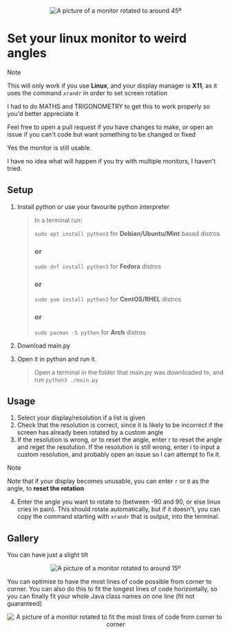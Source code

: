 <p></p>
<center><img style="max-height:40vh; margin:0 auto" src="https://cloud-6d0f8u903-hack-club-bot.vercel.app/0pxl_20241016_201340650.mp_2.jpg" alt="A picture of a monitor rotated to around 45º"></center>

# Set your linux monitor to weird angles
> [!note]
> This will only work if you use **Linux**, and your display manager is **X11**, as it uses the command `xrandr` in order to set screen rotation

I had to do MATHS and TRIGONOMETRY to get this to work properly so you'd better appreciate it

Feel free to open a pull request if you have changes to make, or open an issue if you can't code but want something to be changed or fixed

Yes the monitor is still usable.

I have no idea what will happen if you try with multiple monitors, I haven't tried.

## Setup
1. Install python or use your favourite python interpreter
   > In a terminal run:
   > 
   > `sudo apt install python3` for **Debian/Ubuntu/Mint** based distros
   > ### or
   > `sudo dnf install python3` for **Fedora** distros
   > ### or
   > `sudo yum install python3` for **CentOS/RHEL** distros
   > ### or
   > `sudo pacman -S python` for **Arch** distros

2. Download main.py
3. Open it in python and run it.
   > Open a terminal in the folder that main.py was downloaded to, and run `python3 ./main.py`

## Usage
1. Select your display/resolution if a list is given
2. Check that the resolution is correct, since it is likely to be incorrect if the screen has already been rotated by a custom angle
3. If the resolution is wrong, or to reset the angle, enter r to reset the angle and reget the resolution. If the resolution is still wrong, enter i to input a custom resolution, and probably open an issue so I can attempt to fix it.
> [!note]
> Note that if your display becomes unusable, you can enter `r` or `0` as the angle, to **reset the rotation**
4. Enter the angle you want to rotate to (between -90 and 90, or else linux cries in pain). This should rotate automatically, but if it doesn't, you can copy the command starting with `xrandr` that is output, into the terminal.


## Gallery
You can have just a slight tilt
<center><img style="max-height:40vh; margin:0 auto" src="https://cloud-3erbv079e-hack-club-bot.vercel.app/0pxl_20241016_201435065.mp.jpg" alt="A picture of a monitor rotated to around 15º"></center>


You can optimise to have the most lines of code possible from corner to corner. You can also do this to fit the longest lines of code horizontally, so you can finally fit your whole Java class names on one line (fit not guaranteed)
<center><img style="max-height:40vh; margin:0 auto" src="https://cloud-3erbv079e-hack-club-bot.vercel.app/1pxl_20241016_201542358.mp_2.jpg" alt="A picture of a monitor rotated to fit the most lines of code from corner to corner"></center>
